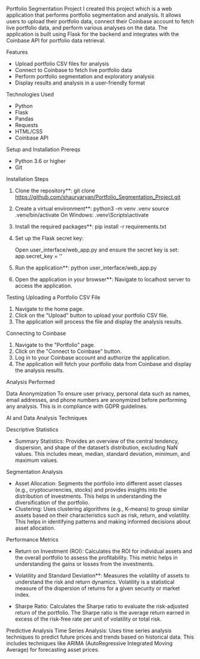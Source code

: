 Portfolio Segmentation Project
I created this project which is a web application that performs portfolio segmentation and analysis. It allows users to upload their portfolio data, connect their Coinbase account to fetch live portfolio data, and perform various analyses on the data. The application is built using Flask for the backend and integrates with the Coinbase API for portfolio data retrieval.

Features
- Upload portfolio CSV files for analysis
- Connect to Coinbase to fetch live portfolio data
- Perform portfolio segmentation and exploratory analysis
- Display results and analysis in a user-friendly format

Technologies Used
- Python
- Flask
- Pandas
- Requests
- HTML/CSS
- Coinbase API

Setup and Installation
Prereqs
- Python 3.6 or higher
- Git

Installation Steps

1. Clone the repository**:
    git clone https://github.com/shauryaryan/Portfolio_Segmentation_Project.git

2. Create a virtual environment**:
    python3 -m venv .venv
    source .venv/bin/activate
    On Windows:
    .venv\Scripts\activate

4. Install the required packages**:
    pip install -r requirements.txt

5. Set up the Flask secret key:

    Open user_interface/web_app.py and ensure the secret key is set:
    app.secret_key = ''

6. Run the application**:
    python user_interface/web_app.py
 

7. Open the application in your browser**:
    Navigate to localhost server to access the application.
   
Testing 
Uploading a Portfolio CSV File
1. Navigate to the home page.
2. Click on the "Upload" button to upload your portfolio CSV file.
3. The application will process the file and display the analysis results.

Connecting to Coinbase

1. Navigate to the "Portfolio" page.
2. Click on the "Connect to Coinbase" button.
3. Log in to your Coinbase account and authorize the application.
4. The application will fetch your portfolio data from Coinbase and display the analysis results.


Analysis Performed

Data Anonymization
To ensure user privacy, personal data such as names, email addresses, and phone numbers are anonymized before performing any analysis. This is in compliance with GDPR guidelines.

AI and Data Analysis Techniques

Descriptive Statistics
- Summary Statistics: Provides an overview of the central tendency, dispersion, and shape of the dataset’s distribution, excluding NaN values. This includes mean, median, standard deviation, minimum, and maximum values.

Segmentation Analysis
- Asset Allocation: Segments the portfolio into different asset classes (e.g., cryptocurrencies, stocks) and provides insights into the distribution of investments. This helps in understanding the diversification of the portfolio.
- Clustering: Uses clustering algorithms (e.g., K-means) to group similar assets based on their characteristics such as risk, return, and volatility. This helps in identifying patterns and making informed decisions about asset allocation.

Performance Metrics
- Return on Investment (ROI): Calculates the ROI for individual assets and the overall portfolio to assess the profitability. This metric helps in understanding the gains or losses from the investments.
  
- Volatility and Standard Deviation**: Measures the volatility of assets to understand the risk and return dynamics. Volatility is a statistical measure of the dispersion of returns for a given security or market index.
- Sharpe Ratio: Calculates the Sharpe ratio to evaluate the risk-adjusted return of the portfolio. The Sharpe ratio is the average return earned in excess of the risk-free rate per unit of volatility or total risk.
  
Predictive Analysis
Time Series Analysis: Uses time series analysis techniques to predict future prices and trends based on historical data. This includes techniques like ARIMA (AutoRegressive Integrated Moving Average) for forecasting asset prices.

